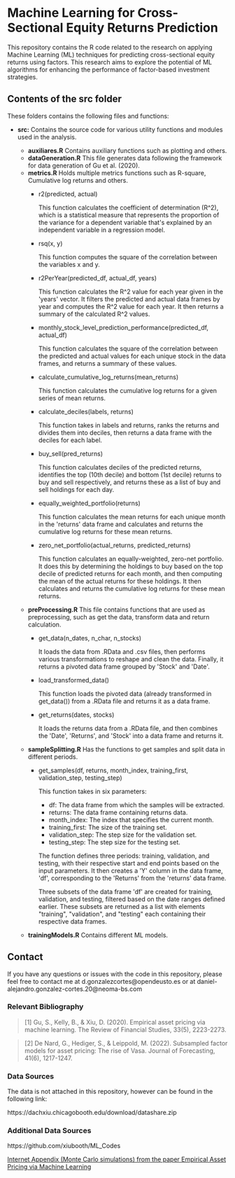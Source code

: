
<h1>Machine Learning for Cross-Sectional Equity Returns Prediction</h1>
<p>This repository contains the R code related to the research on applying Machine Learning (ML) techniques for predicting cross-sectional equity returns using factors. This research aims to explore the potential of ML algorithms for enhancing the performance of factor-based investment strategies.</p>

<h2>Contents of the src folder</h2>
<p>These folders contains the following files and functions:</p>
<ul>

  <li><strong>src:</strong> Contains the source code for various utility functions and modules used in the analysis. </li>
      <ul>
        <li><strong>auxiliares.R</strong> Contains auxiliary functions such as plotting and others.</li>
        <li><strong>dataGeneration.R</strong> This file generates data following the framework for data generation of Gu et al. (2020). </li>
        <li><strong>metrics.R</strong> Holds multiple metrics functions such as R-square, Cumulative log returns and others. </li>
          <ul>
            <li>r2(predicted, actual)</li>
            <p>This function calculates the coefficient of determination (R^2), which is a statistical measure that represents the proportion of the variance for a dependent variable that's explained by an independent variable in a regression model.</p>
            <li>rsq(x, y)</li>
            <p>This function computes the square of the correlation between the variables x and y.</p>
            <li>r2PerYear(predicted_df, actual_df, years)</li>
            <p>This function calculates the R^2 value for each year given in the 'years' vector. It filters the predicted and actual data frames by year and computes the R^2 value for each year. It then returns a summary of the calculated R^2 values.</p>
            <li>monthly_stock_level_prediction_performance(predicted_df, actual_df)</li>
            <p>This function calculates the square of the correlation between the predicted and actual values for each unique stock in the data frames, and returns a summary of these values.</p>
            <li>calculate_cumulative_log_returns(mean_returns)</li>
            <p>This function calculates the cumulative log returns for a given series of mean returns.</p>
            <li>calculate_deciles(labels, returns)</li>
            <p>This function takes in labels and returns, ranks the returns and divides them into deciles, then returns a data frame with the deciles for each label.</p>
            <li>buy_sell(pred_returns)</li>
            <p>This function calculates deciles of the predicted returns, identifies the top (10th decile) and bottom (1st decile) returns to buy and sell respectively, and returns these as a list of buy and sell holdings for each day.</p>
            <li>equally_weighted_portfolio(returns)</li>
            <p>This function calculates the mean returns for each unique month in the 'returns' data frame and calculates and returns the cumulative log returns for these mean returns.</p>
            <li>zero_net_portfolio(actual_returns, predicted_returns)</li>
            <p>This function calculates an equally-weighted, zero-net portfolio. It does this by determining the holdings to buy based on the top decile of predicted returns for each month, and then computing the mean of the actual returns for these holdings. It then calculates and returns the cumulative log returns for these mean returns.</p>
          </ul>
        <li><strong>preProcessing.R</strong> This file contains functions that are used as preprocessing, such as get the data, transform data and return calculation. </li>
        <ul>
            <li>get_data(n_dates, n_char, n_stocks)</li>
              <p> It loads the data from .RData and .csv files, then performs various transformations to reshape and clean the data. Finally, it returns a pivoted data frame grouped by 'Stock' and 'Date'.</p>
            <li>load_transformed_data()</li>
              <p>This function loads the pivoted data (already transformed in get_data()) from a .RData file and returns it as a data frame.</p>
            <li>get_returns(dates, stocks)</li>
              <p>It loads the returns data from a .RData file, and then combines the 'Date', 'Returns', and 'Stock' into a data frame and returns it.</p>
        </ul>
    <li><strong>sampleSplitting.R</strong> Has the functions to get samples and split data in different periods. </li>
      <ul>
        <li>get_samples(df, returns, month_index, training_first, validation_step, testing_step)</li>
          <p> This function takes in six parameters: </p>
            <ul>
              <li>df: The data frame from which the samples will be extracted.</li>
              <li>returns: The data frame containing returns data.</li>
              <li>month_index: The index that specifies the current month.</li>
              <li>training_first: The size of the training set.</li>
              <li>validation_step: The step size for the validation set.</li>
              <li>testing_step: The step size for the testing set.</li>
            </ul>
          <p>The function defines three periods: training, validation, and testing, with their respective start and end points based on the input parameters. It then creates a 'Y' column in the data frame, 'df', corresponding to the 'Returns' from the 'returns' data frame.

Three subsets of the data frame 'df' are created for training, validation, and testing, filtered based on the date ranges defined earlier. These subsets are returned as a list with elements "training", "validation", and "testing" each containing their respective data frames.
          </p>
      </ul>
    <li><strong>trainingModels.R</strong> Contains different ML models. </li>
  </ul>
</ul>


<h2>Contact</h2>
<p>If you have any questions or issues with the code in this repository, please feel free to contact me at d.gonzalezcortes@opendeusto.es or at daniel-alejandro.gonzalez-cortes.20@neoma-bs.com</p>

<h3> Relevant Bibliography </h3>
	<blockquote>
		[1] Gu, S., Kelly, B., & Xiu, D. (2020). Empirical asset pricing via machine learning. The Review of Financial Studies, 33(5), 2223-2273.
	</blockquote>
	<blockquote>
		[2] De Nard, G., Hediger, S., & Leippold, M. (2022). Subsampled factor models for asset pricing: The rise of Vasa. Journal of Forecasting, 41(6), 1217-1247. 
	</blockquote>
<h3> Data Sources </h3>
<p> The data is not attached in this repository, however can be found in the following link:</p>
<p>https://dachxiu.chicagobooth.edu/download/datashare.zip</p>
<h3> Additional Data Sources </h3>
<p>https://github.com/xiubooth/ML_Codes<p>

<a href="https://oup.silverchair-cdn.com/oup/backfile/Content_public/Journal/rfs/33/5/10.1093_rfs_hhaa009/4/hhaa009_supplementary_data.pdf?Expires=1690990748&Signature=3dT1q3ttrmAXOvMe0aeYw~quN7~fL7P6yVXY4xSqH1ylKFEnNyZNuliveNI0XXPlP2YMbl8vt~Glpt4F0NcQKSlOw9upHhCxHIUkFQ3XI0zoxCB20rIEmRp-G0P2QqeGSTghLAZ0QEQSeyLGikIZUrvnDpq-gZ97nabWRGn9RGWb3ARSL1~7~~bMF2kJej~g0tQbgXT~-77VZvnoMgkhDnH~6et3tFiLYcffnHJY2l2oMHAfgccHDa6Hzg8smjTXVA5Qsopnfu7dADViyRsX2hOcXWjBMs1gc4TceAxoYgTMNLsTzPbULpmM2llFbUsIrS0En05XjjaJKeluMW~yMw__&Key-Pair-Id=APKAIE5G5CRDK6RD3PGA"> Internet Appendix (Monte Carlo simulations) from the paper Empirical Asset Pricing via Machine Learning